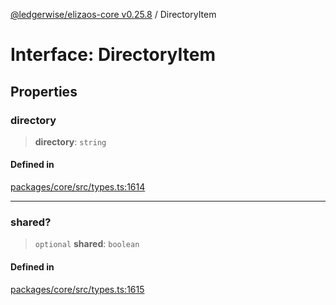 [@ledgerwise/elizaos-core v0.25.8](../index.md) / DirectoryItem

# Interface: DirectoryItem

## Properties

### directory

> **directory**: `string`

#### Defined in

[packages/core/src/types.ts:1614](https://github.com/elizaOS/eliza/blob/main/packages/core/src/types.ts#L1614)

***

### shared?

> `optional` **shared**: `boolean`

#### Defined in

[packages/core/src/types.ts:1615](https://github.com/elizaOS/eliza/blob/main/packages/core/src/types.ts#L1615)
